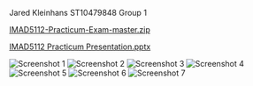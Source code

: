 Jared Kleinhans
ST10479848
Group 1

[IMAD5112-Practicum-Exam-master.zip](https://github.com/user-attachments/files/20817102/IMAD5112-Practicum-Exam-master.zip)

[IMAD5112 Practicum Presentation.pptx](https://github.com/user-attachments/files/20817082/IMAD5112.Practicum.Presentation.pptx)

![Screenshot 1](https://github.com/user-attachments/assets/9a97a3ba-66c7-44ca-9fe3-77531d6d3f79)
![Screenshot 2](https://github.com/user-attachments/assets/dbe384eb-871c-4e60-933d-831822478cce)
![Screenshot 3](https://github.com/user-attachments/assets/73b60a5b-8175-4883-be7a-6c4487e515c8)
![Screenshot 4](https://github.com/user-attachments/assets/5f477c1a-ed84-4efa-a74d-2c251999d5c7)
![Screenshot 5](https://github.com/user-attachments/assets/5c329512-5861-4908-8f00-d17d2684de0f)
![Screenshot 6](https://github.com/user-attachments/assets/428f543f-9ea7-4a93-9d6d-4ec1a26a9030)
![Screenshot 7](https://github.com/user-attachments/assets/471946c9-0f27-4245-bcbb-e7c3b7ce21a7)

